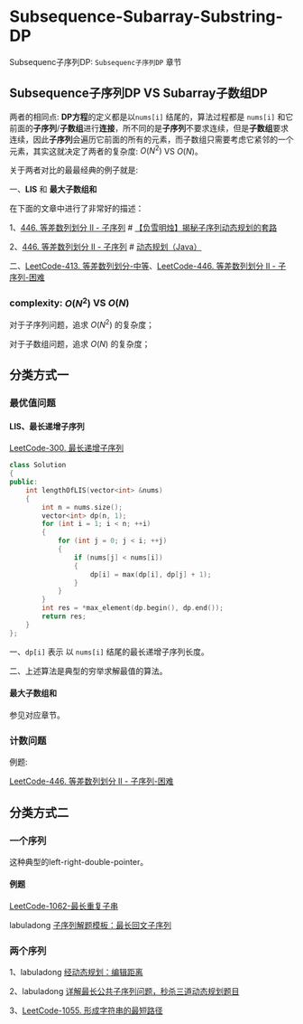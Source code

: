 # Subsequence-Subarray-Substring-DP

Subsequenc子序列DP: `Subsequenc子序列DP` 章节



## Subsequence子序列DP VS Subarray子数组DP

两者的相同点: **DP方程**的定义都是以`nums[i]` 结尾的，算法过程都是 `nums[i]` 和它前面的**子序列**/**子数组**进行**连接**，所不同的是**子序列**不要求连续，但是**子数组**要求连续，因此**子序列**会遍历它前面的所有的元素，而子数组只需要考虑它紧邻的一个元素，其实这就决定了两者的复杂度: $O(N^2)$ VS $O(N)$。

关于两者对比的最最经典的例子就是:

一、**LIS** 和 **最大子数组和**

在下面的文章中进行了非常好的描述：

1、[446. 等差数列划分 II - 子序列](https://leetcode.cn/problems/arithmetic-slices-ii-subsequence/) # [【负雪明烛】揭秘子序列动态规划的套路](https://leetcode.cn/problems/arithmetic-slices-ii-subsequence/solution/fu-xue-ming-zhu-jie-mi-zi-xu-lie-dong-ta-gepk/)

2、[446. 等差数列划分 II - 子序列](https://leetcode.cn/problems/arithmetic-slices-ii-subsequence/) # [动态规划（Java）](https://leetcode.cn/problems/arithmetic-slices-ii-subsequence/solution/dong-tai-gui-hua-java-by-liweiwei1419-jc84/)

二、[LeetCode-413. 等差数列划分-中等](https://leetcode.cn/problems/arithmetic-slices/)、[LeetCode-446. 等差数列划分 II - 子序列-困难](https://leetcode.cn/problems/arithmetic-slices-ii-subsequence/)

### complexity: $O(N^2)$ VS $O(N)$

对于子序列问题，追求 $O(N^2)$ 的复杂度；

对于子数组问题，追求 $O(N)$ 的复杂度； 

## 分类方式一



### 最优值问题

#### LIS、最长递增子序列

[LeetCode-300. 最长递增子序列](https://leetcode.cn/problems/longest-increasing-subsequence/) 

```c++
class Solution
{
public:
	int lengthOfLIS(vector<int> &nums)
	{
		int n = nums.size();
		vector<int> dp(n, 1);
		for (int i = 1; i < n; ++i)
		{
			for (int j = 0; j < i; ++j)
			{
				if (nums[j] < nums[i])
				{
					dp[i] = max(dp[i], dp[j] + 1);
				}
			}
		}
		int res = *max_element(dp.begin(), dp.end());
		return res;
	}
};
```

一、`dp[i]` 表示 以 `nums[i]` 结尾的最长递增子序列长度。

二、上述算法是典型的穷举求解最值的算法。

#### 最大子数组和

参见对应章节。



### 计数问题

例题: 

[LeetCode-446. 等差数列划分 II - 子序列-困难](https://leetcode.cn/problems/arithmetic-slices-ii-subsequence/) 



## 分类方式二

### 一个序列

这种典型的left-right-double-pointer。



#### 例题

[LeetCode-1062-最长重复子串](https://leetcode.cn/problems/longest-repeating-substring/solution/dpdong-tai-gui-hua-by-johnkle-zyw8/)

labuladong [子序列解题模板：最长回文子序列](https://mp.weixin.qq.com/s/zNai1pzXHeB2tQE6AdOXTA)



### 两个序列

1、labuladong [经动态规划：编辑距离](https://mp.weixin.qq.com/s?__biz=MzAxODQxMDM0Mw==&mid=2247484731&idx=3&sn=aa642cbf670feee73e20428775dff0b5&scene=21#wechat_redirect)

2、labuladong [详解最长公共子序列问题，秒杀三道动态规划题目](https://mp.weixin.qq.com/s/ZhPEchewfc03xWv9VP3msg)

3、[LeetCode-1055. 形成字符串的最短路径](https://leetcode.cn/problems/shortest-way-to-form-string/)